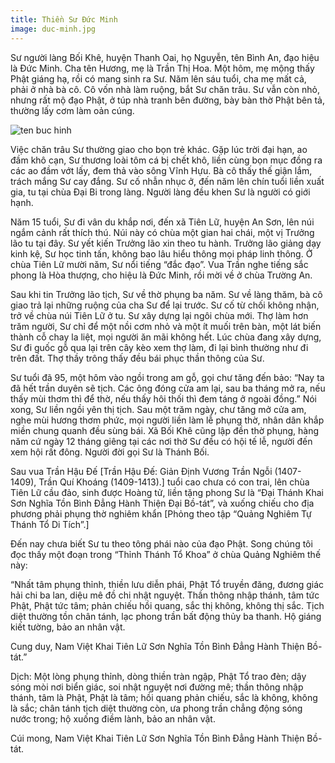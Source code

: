 ```yaml
---
title: Thiền Sư Đức Minh
image: duc-minh.jpg
---
```


Sư người làng Bối Khê, huyện Thanh Oai, họ Nguyễn, tên Bình An, đạo hiệu là Đức Minh. Cha tên Hương, mẹ là Trần Thị Hoa. Một hôm, mẹ mộng thấy Phật giáng hạ, rồi có mang sinh ra Sư. Năm lên sáu tuổi, cha mẹ mất cả, phải ở nhà bà cô. Cô vốn nhà làm ruộng, bắt Sư chăn trâu. Sư vẫn còn nhỏ, nhưng rất mộ đạo Phật, ở túp nhà tranh bên đường, bày bàn thờ Phật bên tả, thường lấy cơm làm oản cúng.

![ten buc hinh](https://thuvienhoasen.org/images/file/Sc-4PvHS0ggBANdF/minh-duc-trieu-tam-anh-1.jpg "ten buc hinh")

Việc chăn trâu Sư thường giao cho bọn trẻ khác. Gặp lúc trời đại hạn, ao đầm khô cạn, Sư thương loài tôm cá bị chết khô, liền cùng bọn mục đồng ra các ao đầm vớt lấy, đem thả vào sông Vĩnh Hựu. Bà cô thấy thế giận lắm, trách mắng Sư cay đắng. Sư cố nhẫn nhục ở, đến năm lên chín tuổi liền xuất gia, tu tại chùa Đại Bi trong làng. Người làng đều khen Sư là người có giới hạnh.

Năm 15 tuổi, Sư đi vân du khắp nơi, đến xã Tiên Lữ, huyện An Sơn, lên núi ngắm cảnh rất thích thú. Núi này có chùa một gian hai chái, một vị Trưởng lão tu tại đây. Sư yết kiến Trưởng lão xin theo tu hành. Trưởng lão giảng dạy kinh kệ, Sư học tinh tấn, không bao lâu hiểu thông mọi pháp linh thông. Ở chùa Tiên Lữ mười năm, Sư nổi tiếng “đắc đạo”. Vua Trần nghe tiếng sắc phong là Hòa thượng, cho hiệu là Đức Minh, rồi mời về ở chùa Trường An.

Sau khi tin Trưởng lão tịch, Sư về thờ phụng ba năm. Sư về làng thăm, bà cô giao trả lại những ruộng của cha Sư để lại trước. Sư cố từ chối không nhận, trở về chùa núi Tiên Lữ ở tu. Sư xây dựng lại ngôi chùa mới. Thợ làm hơn trăm người, Sư chỉ để một nồi cơm nhỏ và một ít muối trên bàn, một lát biến thành cỗ chay la liệt, mọi người ăn mãi không hết. Lúc chùa đang xây dựng, Sư đi guốc gỗ qua lại trên cây kèo xem thợ làm, đi lại bình thường như đi trên đất. Thợ thầy trông thấy đều bái phục thần thông của Sư.

Sư tuổi đã 95, một hôm vào ngồi trong am gỗ, gọi chư tăng đến bảo: “Nay ta đã hết trần duyên sẽ tịch. Các ông đóng cửa am lại, sau ba tháng mở ra, nếu thấy mùi thơm thì để thờ, nếu thấy hôi thối thì đem táng ở ngoài đồng.” Nói xong, Sư liền ngồi yên thị tịch. Sau một trăm ngày, chư tăng mở cửa am, nghe mùi hương thơm phức, mọi người liền làm lễ phụng thờ, nhân dân khắp miền chung quanh đều sùng bái. Xã Bối Khê cũng lập đền thờ phụng, hàng năm cứ ngày 12 tháng giêng tại các nơi thờ Sư đều có hội tế lễ, người đến xem hội rất đông. Người đời gọi Sư là Thánh Bối.

Sau vua Trần Hậu Đế [Trần Hậu Đế: Giản Định Vương Trần Ngỗi (1407-1409), Trần Quí Khoáng (1409-1413).] tuổi cao chưa có con trai, lên chùa Tiên Lữ cầu đảo, sinh được Hoàng tử, liền tặng phong Sư là “Đại Thánh Khai Sơn Nghĩa Tồn Bình Đẳng Hành Thiện Đại Bồ-tát”, và xuống chiếu cho địa phương phải phụng thờ nghiêm khẩn [Phỏng theo tập “Quảng Nghiêm Tự Thánh Tổ Di Tích”.]

Đến nay chưa biết Sư tu theo tông phái nào của đạo Phật. Song chúng tôi đọc thấy một đoạn trong “Thỉnh Thánh Tổ Khoa” ở chùa Quảng Nghiêm thế này:

“Nhất tâm phụng thỉnh, thiền lưu diễn phái, Phật Tổ truyền đăng, đương giác hải chi ba lan, diệu mê đồ chi nhật nguyệt. Thần thông nhập thánh, tâm tức Phật, Phật tức tâm; phản chiếu hồi quang, sắc thị không, không thị sắc. Tịch diệt thường tồn chân tánh, lạc phong trần bất động thủy ba thanh. Hộ giáng kiết tường, bảo an nhân vật.

Cung duy, Nam Việt Khai Tiên Lữ Sơn Nghĩa Tồn Bình Đẳng Hành Thiện Bồ-tát.”

Dịch: Một lòng phụng thỉnh, dòng thiền tràn ngập, Phật Tổ trao đèn; dậy sóng mòi nơi biển giác, soi nhật nguyệt nơi đường mê; thần thông nhập thánh, tâm là Phật, Phật là tâm; hồi quang phản chiếu, sắc là không, không là sắc; chân tánh tịch diệt thường còn, ưa phong trần chẳng động sóng nước trong; hộ xuống điềm lành, bảo an nhân vật.

Cúi mong, Nam Việt Khai Tiên Lữ Sơn Nghĩa Tồn Bình Đẳng Hành Thiện Bồ-tát.